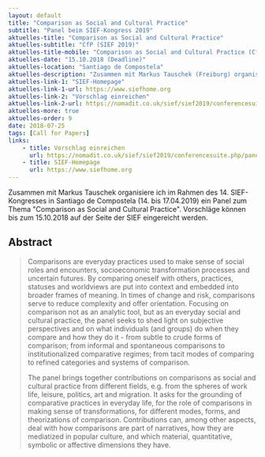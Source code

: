 ```yaml
---
layout: default
title: "Comparison as Social and Cultural Practice"
subtitle: "Panel beim SIEF-Kongress 2019"
aktuelles-title: "Comparison as Social and Cultural Practice"
aktuelles-subtitle: "CfP (SIEF 2019)"
aktuelles-title-mobile: "Comparison as Social and Cultural Practice (CfP)"
aktuelles-date: "15.10.2018 (Deadline)"
aktuelles-location: "Santiago de Compostela"
aktuelles-description: "Zusammen mit Markus Tauschek (Freiburg) organisiere ich im Rahmen des 14. SIEF-Kongresses in Santiago de Compostela (14. bis 17.04.2019) ein Panel zum Thema “Comparison as Social and Cultural Practice”. Vorschläge können bis zum 15.10.2018 auf der Seite der SIEF eingereicht werden."
aktuelles-link-1: "SIEF-Homepage"
aktuelles-link-1-url: https://www.siefhome.org
aktuelles-link-2: "Vorschlag einreichen"
aktuelles-link-2-url: https://nomadit.co.uk/sief/sief2019/conferencesuite.php/panels/7109
aktuelles-more: true
aktuelles-order: 9
date: 2018-07-25
tags: [Call for Papers]
links:
    - title: Vorschlag einreichen
      url: https://nomadit.co.uk/sief/sief2019/conferencesuite.php/panels/7109
    - title: SIEF-Homepage
      url: https://www.siefhome.org
---
```

Zusammen mit Markus Tauschek organisiere ich im Rahmen des 14. SIEF-Kongresses in Santiago de Compostela (14. bis 17.04.2019) ein Panel zum Thema "Comparison as Social and Cultural Practice". Vorschläge können bis zum 15.10.2018 auf der Seite der SIEF eingereicht werden.

## Abstract
> Comparisons are everyday practices used to make sense of social roles and encounters, socioeconomic transformation processes and uncertain futures. By comparing oneself with others, practices, statuses and worldviews are put into context and embedded into broader frames of meaning. In times of change and risk, comparisons serve to reduce complexity and offer orientation. Focusing on comparison not as an analytic tool, but as an everyday social and cultural practice, the panel seeks to shed light on subjective perspectives and on what individuals (and groups) do when they compare and how they do it - from subtle to crude forms of comparison; from informal and spontaneous comparisons to institutionalized comparative regimes; from tacit modes of comparing to refined categories and systems of comparison.  
> 
> The panel brings together contributions on comparisons as social and cultural practice from different fields, e.g. from the spheres of work life, leisure, politics, art and migration. It asks for the grounding of comparative practices in everyday life, for the role of comparisons in making sense of transformations, for different modes, forms, and theorizations of comparison. Contributions can, among other aspects, deal with how comparisons are part of narratives, how they are mediatized in popular culture, and which material, quantitative, symbolic or affective dimensions they have.


